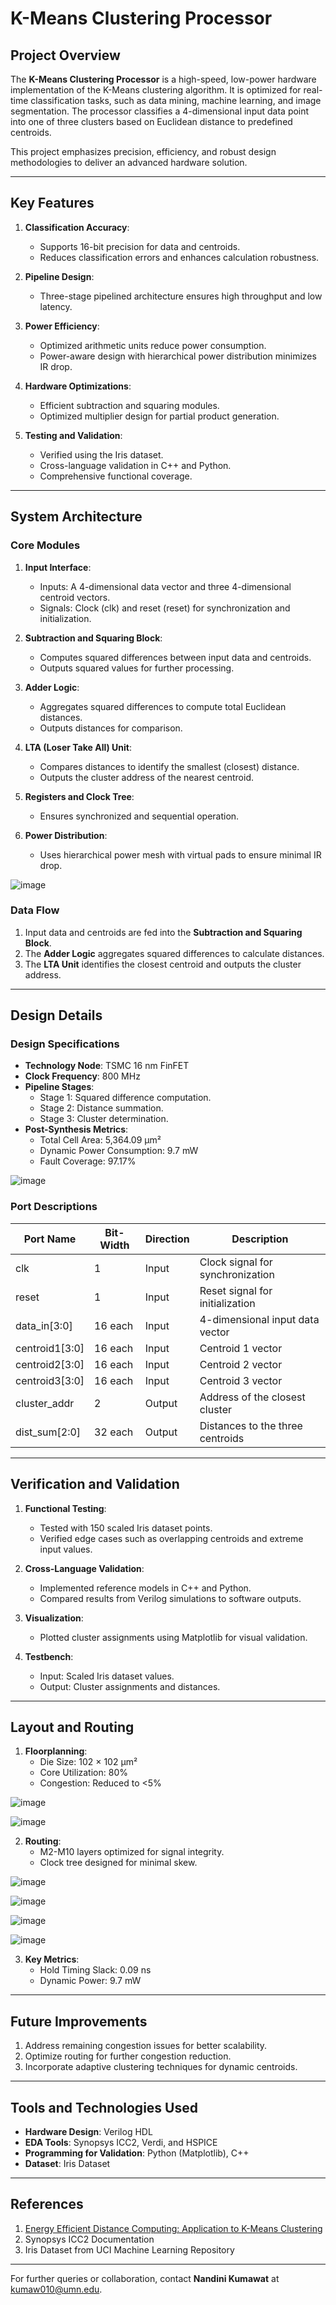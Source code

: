 # K-Means Clustering Processor

## Project Overview
The **K-Means Clustering Processor** is a high-speed, low-power hardware implementation of the K-Means clustering algorithm. It is optimized for real-time classification tasks, such as data mining, machine learning, and image segmentation. The processor classifies a 4-dimensional input data point into one of three clusters based on Euclidean distance to predefined centroids. 

This project emphasizes precision, efficiency, and robust design methodologies to deliver an advanced hardware solution.

---

## Key Features
1. **Classification Accuracy**:
   - Supports 16-bit precision for data and centroids.
   - Reduces classification errors and enhances calculation robustness.

2. **Pipeline Design**:
   - Three-stage pipelined architecture ensures high throughput and low latency.

3. **Power Efficiency**:
   - Optimized arithmetic units reduce power consumption.
   - Power-aware design with hierarchical power distribution minimizes IR drop.

4. **Hardware Optimizations**:
   - Efficient subtraction and squaring modules.
   - Optimized multiplier design for partial product generation.

5. **Testing and Validation**:
   - Verified using the Iris dataset.
   - Cross-language validation in C++ and Python.
   - Comprehensive functional coverage.

---

## System Architecture
### Core Modules
1. **Input Interface**:
   - Inputs: A 4-dimensional data vector and three 4-dimensional centroid vectors.
   - Signals: Clock (clk) and reset (reset) for synchronization and initialization.

2. **Subtraction and Squaring Block**:
   - Computes squared differences between input data and centroids.
   - Outputs squared values for further processing.

3. **Adder Logic**:
   - Aggregates squared differences to compute total Euclidean distances.
   - Outputs distances for comparison.

4. **LTA (Loser Take All) Unit**:
   - Compares distances to identify the smallest (closest) distance.
   - Outputs the cluster address of the nearest centroid.

5. **Registers and Clock Tree**:
   - Ensures synchronized and sequential operation.

6. **Power Distribution**:
   - Uses hierarchical power mesh with virtual pads to ensure minimal IR drop.
  
  ![image](https://github.com/user-attachments/assets/73db44d3-1345-4b7b-9081-c10fe2f31b53)


### Data Flow
1. Input data and centroids are fed into the **Subtraction and Squaring Block**.
2. The **Adder Logic** aggregates squared differences to calculate distances.
3. The **LTA Unit** identifies the closest centroid and outputs the cluster address.

---

## Design Details
### Design Specifications
- **Technology Node**: TSMC 16 nm FinFET
- **Clock Frequency**: 800 MHz
- **Pipeline Stages**:
  - Stage 1: Squared difference computation.
  - Stage 2: Distance summation.
  - Stage 3: Cluster determination.
- **Post-Synthesis Metrics**:
  - Total Cell Area: 5,364.09 µm²
  - Dynamic Power Consumption: 9.7 mW
  - Fault Coverage: 97.17%
 
![image](https://github.com/user-attachments/assets/707501b4-67cd-49a0-bad1-4f408429b606)


### Port Descriptions
| Port Name      | Bit-Width | Direction | Description                            |
|----------------|-----------|-----------|----------------------------------------|
| clk            | 1         | Input     | Clock signal for synchronization       |
| reset          | 1         | Input     | Reset signal for initialization        |
| data_in[3:0]   | 16 each   | Input     | 4-dimensional input data vector        |
| centroid1[3:0] | 16 each   | Input     | Centroid 1 vector                      |
| centroid2[3:0] | 16 each   | Input     | Centroid 2 vector                      |
| centroid3[3:0] | 16 each   | Input     | Centroid 3 vector                      |
| cluster_addr   | 2         | Output    | Address of the closest cluster         |
| dist_sum[2:0]  | 32 each   | Output    | Distances to the three centroids       |

---

## Verification and Validation
1. **Functional Testing**:
   - Tested with 150 scaled Iris dataset points.
   - Verified edge cases such as overlapping centroids and extreme input values.

2. **Cross-Language Validation**:
   - Implemented reference models in C++ and Python.
   - Compared results from Verilog simulations to software outputs.

3. **Visualization**:
   - Plotted cluster assignments using Matplotlib for visual validation.

4. **Testbench**:
   - Input: Scaled Iris dataset values.
   - Output: Cluster assignments and distances.

---

## Layout and Routing
1. **Floorplanning**:
   - Die Size: 102 × 102 µm²
   - Core Utilization: 80%
   - Congestion: Reduced to <5%
  
![image](https://github.com/user-attachments/assets/741182c8-42eb-4117-923d-2f3e917ff948)

![image](https://github.com/user-attachments/assets/6bf17018-58ef-4e12-a6bd-76f3f55a4063)


2. **Routing**:
   - M2-M10 layers optimized for signal integrity.
   - Clock tree designed for minimal skew.
  
![image](https://github.com/user-attachments/assets/868a37d6-3d10-4262-ad1b-57adc434f99b)

![image](https://github.com/user-attachments/assets/9da56091-34a9-4600-8530-8519ffa6453c)

![image](https://github.com/user-attachments/assets/0397c0f0-3e7e-4e06-98cf-0642057ba31e)

![image](https://github.com/user-attachments/assets/a0262741-b3a6-483d-9fd0-1589c834491c)


3. **Key Metrics**:
   - Hold Timing Slack: 0.09 ns
   - Dynamic Power: 9.7 mW

---

## Future Improvements
1. Address remaining congestion issues for better scalability.
2. Optimize routing for further congestion reduction.
3. Incorporate adaptive clustering techniques for dynamic centroids.

---

## Tools and Technologies Used
- **Hardware Design**: Verilog HDL
- **EDA Tools**: Synopsys ICC2, Verdi, and HSPICE
- **Programming for Validation**: Python (Matplotlib), C++
- **Dataset**: Iris Dataset

---

## References
1. [Energy Efficient Distance Computing: Application to K-Means Clustering](https://archive.ics.uci.edu/ml/datasets/iris)
2. Synopsys ICC2 Documentation
3. Iris Dataset from UCI Machine Learning Repository

---

For further queries or collaboration, contact **Nandini Kumawat** at kumaw010@umn.edu.

